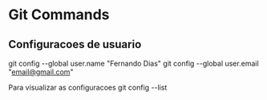 # Git Commands

## Configuracoes de usuario
git config --global user.name "Fernando Dias"
git config --global user.email "email@gmail.com"

Para visualizar as configuracoes 
git config --list

